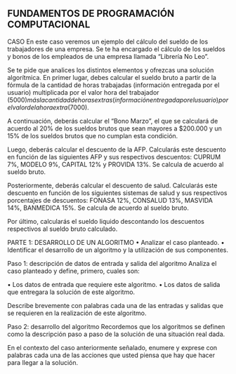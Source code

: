## FUNDAMENTOS DE PROGRAMACIÓN COMPUTACIONAL

CASO
En este caso veremos un ejemplo del cálculo del sueldo de los trabajadores de una empresa.
Se te ha encargado el cálculo de los sueldos y bonos de los empleados de una empresa llamada
“Librería No Leo”.

Se te pide que analices los distintos elementos y ofrezcas una solución algorítmica.
En primer lugar, debes calcular el sueldo bruto a partir de la fórmula de la cantidad de horas
trabajadas (información entregada por el usuario) multiplicada por el valor hora del trabajador
($5000) más la cantidad de horas extras (información entregada por el usuario) por el valor de la
hora extra ($7000).

A continuación, deberás calcular el “Bono Marzo”, el que se calculará de acuerdo al 20% de los
sueldos brutos que sean mayores a $200.000 y un 15% de los sueldos brutos que no cumplan
esta condición.

Luego, deberás calcular el descuento de la AFP. Calcularás este descuento en función de
las siguientes AFP y sus respectivos descuentos: CUPRUM 7%, MODELO 9%, CAPITAL 12% y
PROVIDA 13%. Se calcula de acuerdo al sueldo bruto.

Posteriormente, deberás calcular el descuento de salud. Calcularás este descuento en función de
los siguientes sistemas de salud y sus respectivos porcentajes de descuentos: FONASA 12%,
CONSALUD 13%, MASVIDA 14%, BANMEDICA 15%. Se calcula de acuerdo al sueldo bruto.

Por último, calcularás el sueldo liquido descontando los descuentos respectivos al sueldo bruto
calculado.

PARTE 1: DESARROLLO DE UN ALGORITMO
• Analizar el caso planteado.
• Identificar el desarrollo de un algoritmo y la utilización de sus componentes.

Paso 1: descripción de datos de entrada y salida del algoritmo
Analiza el caso planteado y define, primero, cuales son:

• Los datos de entrada que requiere este algoritmo.
• Los datos de salida que entregara la solución de este algoritmo.

Describe brevemente con palabras cada una de las entradas y salidas que se requieren en la
realización de este algoritmo.

Paso 2: desarrollo del algoritmo
Recordemos que los algoritmos se definen como la descripción paso a paso de la solución
de una situación real dada.

En el contexto del caso anteriormente señalado, enumere y exprese con palabras cada una
de las acciones que usted piensa que hay que hacer para llegar a la solución.